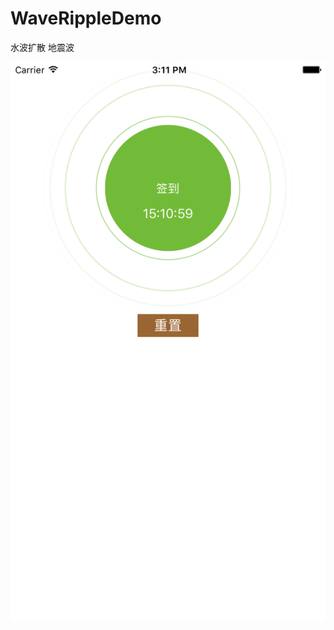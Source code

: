 # WaveRippleDemo
水波扩散 地震波 

![image](https://github.com/ZeroNode/WaveRippleDemo/blob/master/WaveRipple/Simulator%20Screen%20Shot%205%20Jan%202017%2C%2015.11.00.png)
